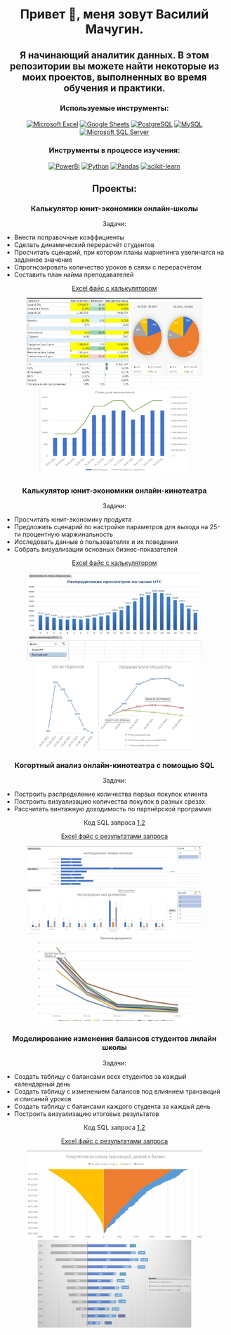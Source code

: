 <h1 align="center">Привет 👋, меня зовут Василий Мачугин.</h1>
<h2 align="center">Я начинающий аналитик данных. В этом репозитории вы можете найти некоторые из моих проектов, выполненных во время обучения и практики.</h2>
<h3 align="center">Используемые инструменты:</h3>
<p align="center">
<a href="https://www.microsoft.com/en-us/microsoft-365/excel" target="blank"><img align="center" src="https://github.com/ma4ugin/portfolio/blob/main/icons/msexcel.svg" alt="Microsoft Excel" style="height: 5em; width: 5em;"/></a>
<a href="https://sheets.google.com/" target="blank"><img align="center" src="https://github.com/ma4ugin/portfolio/blob/main/icons/googlesheets.svg" alt="Google Sheets" style="height: 5em; width: 5em;"/></a>
<a href="https://www.postgresql.org/" target="blank"><img align="center" src="https://github.com/ma4ugin/portfolio/blob/main/icons/postgresql.svg" alt="PostgreSQL" style="height: 5em; width: 5em;"/></a>
<a href="https://www.mysql.com/" target="blank"><img align="center" src="https://github.com/ma4ugin/portfolio/blob/main/icons/mysql.svg" alt="MySQL" style="height: 5em; width: 5em;"/></a>
<a href="https://www.microsoft.com/en-us/sql-server" target="blank"><img align="center" src="https://github.com/ma4ugin/portfolio/blob/main/icons/microsoftsqlserver.svg" alt="Microsoft SQL Server" style="height: 5em; width: 5em;"/></a>
</p>

<h3 align="center">Инструменты в процессе изучения:</h3>
<p align="center">
<a href="https://powerbi.microsoft.com/en-us/" target="blank"><img align="center" src="https://github.com/ma4ugin/portfolio/blob/main/icons/powerbi.svg" alt="PowerBi" style="height: 5em; width: 5em;"/></a>
<a href="https://www.python.org/" target="blank"><img align="center" src="https://github.com/ma4ugin/portfolio/blob/main/icons/python.svg" alt="Python" style="height: 5em; width: 5em;"/></a>
<a href="https://pandas.pydata.org/" target="blank"><img align="center" src="https://github.com/ma4ugin/portfolio/blob/main/icons/pandas.svg" alt="Pandas" style="height: 5em; width: 5em;"/></a>
<a href="https://scikit-learn.org/" target="blank"><img align="center" src="https://github.com/ma4ugin/portfolio/blob/main/icons/scikitlearn.svg" alt="scikit-learn" style="height: 5em; width: 5em;"/></a>
</p>
<h2 align="center"></h2>

<h2 align="center">Проекты:</h2>
<p align="center">
  
<!-- Проект 1 -->

<h3 align="center"> Калькулятор юнит-экономики онлайн-школы </h3>
  
<p align="center">Задачи:</p>
<ul>
<li>Внести поправочные коэффициенты </li>
<li>Сделать динамический перерасчёт студентов </li>
<li>Просчитать сценарий, при котором планы маркетинга увеличатся на заданное значение </li> 
<li>Спрогнозировать количество уроков в связи с перерасчётом </li> 
<li>Составить план найма преподавателей </li>
</ul>

<p align="center"><a href="https://github.com/ma4ugin/portfolio/blob/main/projects/project1/p1.xlsx">Excel файс с калькулятором

</a></p>

<p align="center">
<a href="https://github.com/ma4ugin/portfolio/blob/main/projects/project1/p1.1.jpg">
  <img src="projects/project1/p1.1.jpg" alt="Калькулятор1" width="400" height="200"></a>
<a href="https://github.com/ma4ugin/portfolio/blob/main/projects/project1/p1.2.jpg">
<img src="projects/project1/p1.2.jpg" alt="Калькулятор1" width="350" height="200">
</a></p>

<!-- Выкидываем итоги
 
<p align="center">Итоги:</p>
<ul>
<li>Новое расчётное количество студентов </li>
<li>Обновлённый план найма преподавателей </li>
</ul>
</p> -->

<!-- Проект 2 -->
<h3 align="center"> Калькулятор юнит-экономики онлайн-кинотеатра </h3>
  
<p align="center">Задачи:</p>
<ul>
<li>Просчитать юнит-экономику продукта </li>
<li>Предложить сценарий по настройке параметров для выхода на 25-ти процентную маржинальность</li>
<li>Исследовать данные о пользователях и их поведении </li>
<li>Собрать визуализации основных бизнес-показателей </li>  
</ul>

<p align="center"><a href="https://github.com/ma4ugin/portfolio/blob/main/projects/project2/p2.xlsx">Excel файс с калькулятором

</a></p>

<p align="center">
<a href="https://github.com/ma4ugin/portfolio/blob/main/projects/project2/p2.1.jpg">
  <img src="projects/project2/p2.1.jpg" alt="Калькулятор2" width="400" height="200"></a>
<a href="https://github.com/ma4ugin/portfolio/blob/main/projects/project2/p2.2.jpg">
<img src="projects/project2/p2.2.jpg" alt="Калькулятор2" width="350" height="200">
</a></p>
</p>

<!-- Проект 3 -->
<h3 align="center"> Когортный анализ онлайн-кинотеатра с помощью SQL </h3>
  
<p align="center">Задачи:</p>
<ul>
<li>Построить распределение количества первых покупок клиента</li>
<li>Построить визуализацию количества покупок в разных срезах</li>
<li>Рассчитать винтажную доходимость по партнёрской программе</li>
</ul>

</p>
<p align="center">Код SQL запроса <a href="https://github.com/ma4ugin/portfolio/blob/main/projects/project3/query1.sql">1</a>,<a href="https://github.com/ma4ugin/portfolio/blob/main/projects/project3/query2.sql">2 </a>

</p>
<p align="center"><a href="https://github.com/ma4ugin/portfolio/blob/main/projects/project3/p3.xlsx">Excel файс с результатами запроса

</a>
</p>


<p align="center">
<a href="https://github.com/ma4ugin/portfolio/blob/main/projects/project3/p3.1.jpg">
  <img src="projects/project3/p3.1.jpg" alt="Когортный анализ" width="400" height="200"></a>
<a href="https://github.com/ma4ugin/portfolio/blob/main/projects/project3/p3.2.jpg">
<img src="projects/project3/p3.2.jpg" alt="Когортный анализ" width="350" height="200">
</a></p>
</p>

<!-- Проект 4 -->
<h3 align="center"> Моделирование изменения балансов студентов лнлайн школы </h3>
  
<p align="center">Задачи:</p>
<ul>
<li>Создать таблицу с балансами всех студентов за каждый календарный день </li>
<li>Создать таблицу с изменением балансов под влиянием транзакций и списаний уроков</li>
<li>Создать таблицу с балансами каждого студента за каждый день</li>
<li>Построить визуализацию итоговых результатов</li>
</ul>

</p>
<p align="center">Код SQL запроса <a href="https://github.com/ma4ugin/portfolio/blob/main/projects/project4/query1.sql">1</a>,<a href="https://github.com/ma4ugin/portfolio/blob/main/projects/project4/query2.sql">2 </a>

</p>
<p align="center"><a href="https://github.com/ma4ugin/portfolio/blob/main/projects/project4/p4.xlsx">Excel файс с результатами запроса

</a>
</p>


<p align="center">
<a href="https://github.com/ma4ugin/portfolio/blob/main/projects/project4/p4.1.jpg">
  <img src="projects/project4/p4.1.jpg" alt="Балансы студентов" width="400" height="200"></a>
<a href="https://github.com/ma4ugin/portfolio/blob/main/projects/project4/p4.2.jpg">
<img src="projects/project4/p4.2.jpg" alt="Балансы студентов" width="350" height="200">
</a></p>
</p>
